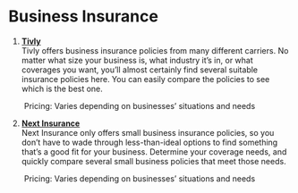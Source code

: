 # Business Insurance

1. **[Tivly](https://tivly.com/)**
<br>Tivly offers business insurance policies from many different carriers. No matter what size your business is, what industry it’s in, or what coverages you want, you’ll almost certainly find several suitable insurance policies here. You can easily compare the policies to see which is the best one.

&emsp;&emsp;Pricing: Varies depending on businesses’ situations and needs

2. **[Next Insurance](https://www.nextinsurance.com/)**
<br>Next Insurance only offers small business insurance policies, so you don’t have to wade through less-than-ideal options to find something that’s a good fit for your business. Determine your coverage needs, and quickly compare several small business policies that meet those needs.

&emsp;&emsp;Pricing: Varies depending on businesses’ situations and needs
